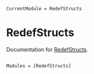 ```@meta
CurrentModule = RedefStructs
```

# RedefStructs

Documentation for [RedefStructs](https://github.com/FedericoStra/RedefStructs.jl).

```@index
```

```@autodocs
Modules = [RedefStructs]
```
